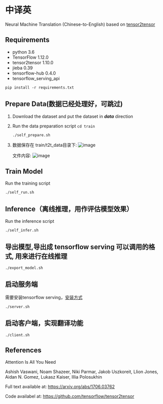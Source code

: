 # 中译英

Neural Machine Translation (Chinese-to-English) based on [tensor2tensor](https://github.com/tensorflow/tensor2tensor)

## Requirements

- python 3.6
- TensorFlow 1.12.0
- tensor2tensor 1.10.0
- jieba 0.39
- tensorflow-hub 0.4.0
- tensorflow_serving_api 

`pip install -r requirements.txt`

## Prepare Data(数据已经处理好，可跳过)
1. Download the dataset and put the dataset in ***data*** direction
2. Run the data preparation script
    `cd train`
    
    `./self_prepare.sh`
    
3. 数据保存在 train/t2t_data目录下:
    ![image](https://github.com/tcxdgit/MachineTranslation_t2t/tree/master/images/t2t_data.PNG)
    
    文件内容:
    ![image](https://github.com/tcxdgit/MachineTranslation_t2t/tree/master/images/corpus_zhen.png)
    
## Train Model
Run the training script

`./self_run.sh` 


## Inference（离线推理，用作评估模型效果）
Run the inference script

`./self_infer.sh` 

## 导出模型,导出成 tensorflow serving 可以调用的格式, 用来进行在线推理
`./export_model.sh`

## 启动服务端
需要安装tensorflow serving，[安装方式](https://github.com/tensorflow/serving/blob/master/tensorflow_serving/g3doc/setup.md)

`./server.sh`

## 启动客户端，实现翻译功能
`./client.sh`

## References

Attention Is All You Need

Ashish Vaswani, Noam Shazeer, Niki Parmar, Jakob Uszkoreit, Llion Jones, Aidan N. Gomez, Lukasz Kaiser, Illia Polosukhin

Full text available at: https://arxiv.org/abs/1706.03762

Code availabel at: https://github.com/tensorflow/tensor2tensor
